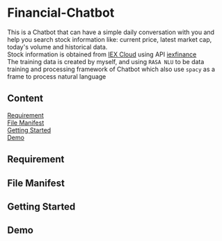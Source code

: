 # Financial-Chatbot
This is a Chatbot that can have a simple daily conversation with you and help you search stock information like: current price, latest market cap, today's volume and historical data.<br>
Stock information is obtained from [IEX Cloud](https://iexcloud.io/) using API [iexfinance](https://addisonlynch.github.io/iexfinance/devel/)<br>
The training data is created by myself, and using `RASA NLU` to be data training and processing framework of Chatbot which also use `spacy` as a frame to process natural language<br>
## Content
[Requirement](#1)<br>
[File Manifest](#2)<br>
[Getting Started](#3)<br>
[Demo](#4)<br>

<h2 id="1"> Requirement</h2>

<h2 id="2"> File Manifest</h2>

<h2 id="3"> Getting Started</h2>

<h2 id="4"> Demo</h2>

